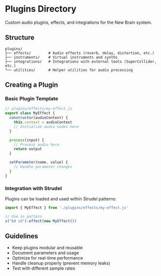 # Plugins Directory

Custom audio plugins, effects, and integrations for the New Brain system.

## Structure

```
plugins/
├── effects/        # Audio effects (reverb, delay, distortion, etc.)
├── instruments/    # Virtual instruments and synths
├── integrations/   # Integrations with external tools (SuperCollider, etc.)
└── utilities/      # Helper utilities for audio processing
```

## Creating a Plugin

### Basic Plugin Template

```javascript
// plugins/effects/my-effect.js
export class MyEffect {
  constructor(audioContext) {
    this.context = audioContext
    // Initialize audio nodes here
  }

  process(input) {
    // Process audio here
    return output
  }

  setParameter(name, value) {
    // Handle parameter changes
  }
}
```

### Integration with Strudel

Plugins can be loaded and used within Strudel patterns:

```javascript
import { MyEffect } from './plugins/effects/my-effect.js'

// Use in pattern
s("bd sd").effect(new MyEffect())
```

## Guidelines

- Keep plugins modular and reusable
- Document parameters and usage
- Optimize for real-time performance
- Handle cleanup properly (prevent memory leaks)
- Test with different sample rates

